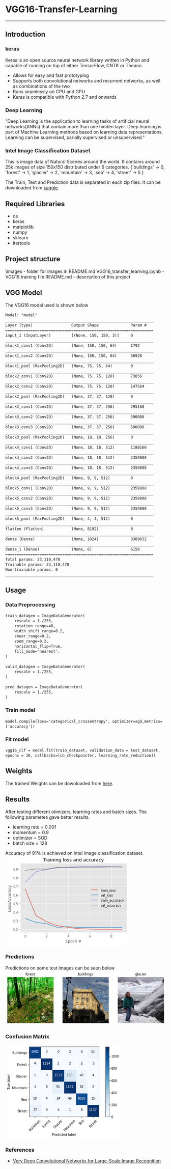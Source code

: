 # VGG16-Transfer-Learning
___
## Introduction
### keras
Keras is an open source neural network library written in Python and capable of running on top of either TensorFlow, CNTK or Theano.
- Allows for easy and fast prototyping
- Supports both convolutional networks and recurrent networks, as well as combinations of the two
- Runs seamlessly on CPU and GPU
- Keras is compatible with Python 2.7 and onwards

### Deep Learning
"Deep Learning is the application to learning tasks of artificial neural networks(ANNs) that contain more than one hidden layer. Deep learning is part of Machine Learning methods based on learning data representations. Learning can be supervised, parially supervised or unsupervised."

### Intel Image Classification Dataset
This is image data of Natural Scenes around the world. It contains around 25k images of size 150x150 distributed under 6 categories.
{'buildings' -> 0,
'forest' -> 1,
'glacier' -> 2,
'mountain' -> 3,
'sea' -> 4,
'street' -> 5 }

The Train, Test and Prediction data is separated in each zip files. It can be downloaded from [kaggle](https://www.kaggle.com/puneet6060/intel-image-classification).

## Required Libraries
- os
- keras 
- matplotlib 
- numpy 
- sklearn 
- itertools

## Project structure
\images - folder for images in README.md
VGG16_transfer_learning.ipynb - VGG16 training file
README.md - description of this project

## VGG Model
The VGG16 model used is shown below
```
Model: "model"
_________________________________________________________________
Layer (type)                 Output Shape              Param #   
=================================================================
input_1 (InputLayer)         [(None, 150, 150, 3)]     0         
_________________________________________________________________
block1_conv1 (Conv2D)        (None, 150, 150, 64)      1792      
_________________________________________________________________
block1_conv2 (Conv2D)        (None, 150, 150, 64)      36928     
_________________________________________________________________
block1_pool (MaxPooling2D)   (None, 75, 75, 64)        0         
_________________________________________________________________
block2_conv1 (Conv2D)        (None, 75, 75, 128)       73856     
_________________________________________________________________
block2_conv2 (Conv2D)        (None, 75, 75, 128)       147584    
_________________________________________________________________
block2_pool (MaxPooling2D)   (None, 37, 37, 128)       0         
_________________________________________________________________
block3_conv1 (Conv2D)        (None, 37, 37, 256)       295168    
_________________________________________________________________
block3_conv2 (Conv2D)        (None, 37, 37, 256)       590080    
_________________________________________________________________
block3_conv3 (Conv2D)        (None, 37, 37, 256)       590080    
_________________________________________________________________
block3_pool (MaxPooling2D)   (None, 18, 18, 256)       0         
_________________________________________________________________
block4_conv1 (Conv2D)        (None, 18, 18, 512)       1180160   
_________________________________________________________________
block4_conv2 (Conv2D)        (None, 18, 18, 512)       2359808   
_________________________________________________________________
block4_conv3 (Conv2D)        (None, 18, 18, 512)       2359808   
_________________________________________________________________
block4_pool (MaxPooling2D)   (None, 9, 9, 512)         0         
_________________________________________________________________
block5_conv1 (Conv2D)        (None, 9, 9, 512)         2359808   
_________________________________________________________________
block5_conv2 (Conv2D)        (None, 9, 9, 512)         2359808   
_________________________________________________________________
block5_conv3 (Conv2D)        (None, 9, 9, 512)         2359808   
_________________________________________________________________
block5_pool (MaxPooling2D)   (None, 4, 4, 512)         0         
_________________________________________________________________
flatten (Flatten)            (None, 8192)              0         
_________________________________________________________________
dense (Dense)                (None, 1024)              8389632   
_________________________________________________________________
dense_1 (Dense)              (None, 6)                 6150      
=================================================================
Total params: 23,110,470
Trainable params: 23,110,470
Non-trainable params: 0
_________________________________________________________________
```

## Usage
### Data Preprocessing
``` 
train_datagen = ImageDataGenerator(
    rescale = 1./255,
    rotation_range=40,
    width_shift_range=0.2,
    shear_range=0.2,
    zoom_range=0.2,
    horizontal_flip=True,
    fill_mode='nearest',
)

valid_datagen = ImageDataGenerator(
    rescale = 1./255,
)

pred_datagen = ImageDataGenerator(
    rescale = 1./255,
)
```
### Train model
```
model.compile(loss='categorical_crossentropy', optimizer=sgd,metrics=['accuracy'])
```
### Fit model
```
vgg16_clf = model.fit(train_dataset, validation_data = test_dataset, epochs = 10, callbacks=[cb_checkpointer, learning_rate_reduction])
```
## Weights
The trained Weights can be downloaded from [here](https://drive.google.com/file/d/17ZZ8VP63ua4N0rdx4CRgKBfOJCs_-rKP/view?usp=sharing).
## Results
After testing different otimizers, learning rates and batch sizes. The following parametes gave better results.
- learning rate = 0.001
- momentum = 0.9
- optimizer = SGD
- batch size = 128

Accuracy of 91% is achieved on intel image classification dataset.
![Accuracy & loss curves](images/fig1.png)
### Predictions 
Predictions on some test images can be seen below
![Predictions](images/fig3.png)


### Confusion Matrix
![Confusion Matrix](images/fig2.png)

### References
- [Very Deep Convolutional Networks for Large-Scale Image Recognition](https://arxiv.org/abs/1409.1556)
